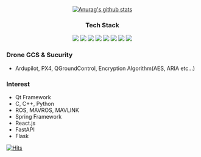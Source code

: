 <div align=center>
  
  [![Anurag's github stats](https://github-readme-stats.vercel.app/api?username=WTPENGUIN)](https://github.com/anuraghazra/github-readme-stats)
  
  ### Tech Stack
  <img src="https://img.shields.io/badge/C++-00599C?style=flat-square&logo=C%2B%2B&logoColor=white">
  <img src="https://img.shields.io/badge/C-00599C?style=flat-square&logo=C&logoColor=white">
  <img src="https://img.shields.io/badge/Python-00599C?style=flat-square&logo=Python&logoColor=white">
  <img src="https://img.shields.io/badge/Qt Framework-00599C?style=flat-square&logo=Qt&logoColor=white">
  <img src="https://img.shields.io/badge/FastAPI-00599C?style=flat-square&logo=FastAPI&logoColor=white">
  <img src="https://img.shields.io/badge/Flask-00599C?style=flat-square&logo=Flask&logoColor=white">
  <img src="https://img.shields.io/badge/React-00599C?style=flat-square&logo=React&logoColor=white">
  <img src="https://img.shields.io/badge/Spring Framework-00599C?style=flat-square&logo=Spring&logoColor=white">

</div>

### Drone GCS & Sucurity
- Ardupilot, PX4, QGroundControl, Encryption Algorithm(AES, ARIA etc...)

### Interest
- Qt Framework
- C, C++, Python
- ROS, MAVROS, MAVLINK
- Spring Framework
- React.js
- FastAPI
- Flask

[![Hits](https://hits.seeyoufarm.com/api/count/incr/badge.svg?url=https%3A%2F%2Fgithub.com%2FWTPENGUIN)](https://hits.seeyoufarm.com)
